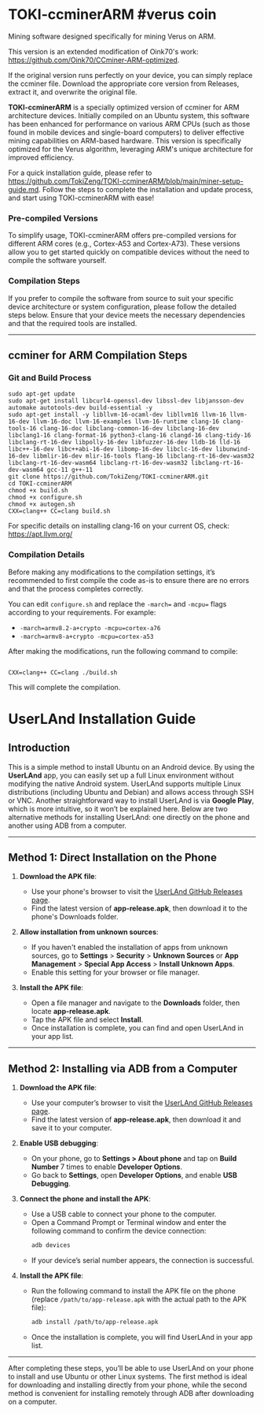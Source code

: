 

# TOKI-ccminerARM  #verus coin

Mining software designed specifically for mining Verus on ARM.

This version is an extended modification of Oink70's work: https://github.com/Oink70/CCminer-ARM-optimized.

If the original version runs perfectly on your device, you can simply replace the ccminer file. Download the appropriate core version from Releases, extract it, and overwrite the original file.

**TOKI-ccminerARM** is a specially optimized version of ccminer for ARM architecture devices. Initially compiled on an Ubuntu system, this software has been enhanced for performance on various ARM CPUs (such as those found in mobile devices and single-board computers) to deliver effective mining capabilities on ARM-based hardware. This version is specifically optimized for the Verus algorithm, leveraging ARM's unique architecture for improved efficiency.

For a quick installation guide, please refer to https://github.com/TokiZeng/TOKI-ccminerARM/blob/main/miner-setup-guide.md. Follow the steps to complete the installation and update process, and start using TOKI-ccminerARM with ease!


### Pre-compiled Versions

To simplify usage, TOKI-ccminerARM offers pre-compiled versions for different ARM cores (e.g., Cortex-A53 and Cortex-A73). These versions allow you to get started quickly on compatible devices without the need to compile the software yourself.

### Compilation Steps

If you prefer to compile the software from source to suit your specific device architecture or system configuration, please follow the detailed steps below. Ensure that your device meets the necessary dependencies and that the required tools are installed.

---

## ccminer for ARM Compilation Steps

### Git and Build Process

```
sudo apt-get update
sudo apt-get install libcurl4-openssl-dev libssl-dev libjansson-dev automake autotools-dev build-essential -y
sudo apt-get install -y libllvm-16-ocaml-dev libllvm16 llvm-16 llvm-16-dev llvm-16-doc llvm-16-examples llvm-16-runtime clang-16 clang-tools-16 clang-16-doc libclang-common-16-dev libclang-16-dev libclang1-16 clang-format-16 python3-clang-16 clangd-16 clang-tidy-16 libclang-rt-16-dev libpolly-16-dev libfuzzer-16-dev lldb-16 lld-16 libc++-16-dev libc++abi-16-dev libomp-16-dev libclc-16-dev libunwind-16-dev libmlir-16-dev mlir-16-tools flang-16 libclang-rt-16-dev-wasm32 libclang-rt-16-dev-wasm64 libclang-rt-16-dev-wasm32 libclang-rt-16-dev-wasm64 gcc-11 g++-11
git clone https://github.com/TokiZeng/TOKI-ccminerARM.git
cd TOKI-ccminerARM
chmod +x build.sh
chmod +x configure.sh
chmod +x autogen.sh
CXX=clang++ CC=clang build.sh
```

For specific details on installing clang-16 on your current OS, check: https://apt.llvm.org/

### Compilation Details

Before making any modifications to the compilation settings, it’s recommended to first compile the code as-is to ensure there are no errors and that the process completes correctly.

You can edit `configure.sh` and replace the `-march=` and `-mcpu=` flags according to your requirements. For example:

- `-march=armv8.2-a+crypto -mcpu=cortex-a76`
- `-march=armv8-a+crypto -mcpu=cortex-a53`

After making the modifications, run the following command to compile:

```

CXX=clang++ CC=clang ./build.sh
```

This will complete the compilation.

# UserLAnd Installation Guide

## Introduction
This is a simple method to install Ubuntu on an Android device. By using the **UserLAnd** app, you can easily set up a full Linux environment without modifying the native Android system. UserLAnd supports multiple Linux distributions (including Ubuntu and Debian) and allows access through SSH or VNC. Another straightforward way to install UserLAnd is via **Google Play**, which is more intuitive, so it won’t be explained here. Below are two alternative methods for installing UserLAnd: one directly on the phone and another using ADB from a computer.

---

## Method 1: Direct Installation on the Phone

1. **Download the APK file**:
   - Use your phone's browser to visit the [UserLAnd GitHub Releases page](https://github.com/CypherpunkArmory/UserLAnd/releases).
   - Find the latest version of **app-release.apk**, then download it to the phone's Downloads folder.

2. **Allow installation from unknown sources**:
   - If you haven't enabled the installation of apps from unknown sources, go to **Settings** > **Security** > **Unknown Sources** or **App Management** > **Special App Access** > **Install Unknown Apps**.
   - Enable this setting for your browser or file manager.

3. **Install the APK file**:
   - Open a file manager and navigate to the **Downloads** folder, then locate **app-release.apk**.
   - Tap the APK file and select **Install**.
   - Once installation is complete, you can find and open UserLAnd in your app list.

---

## Method 2: Installing via ADB from a Computer

1. **Download the APK file**:
   - Use your computer’s browser to visit the [UserLAnd GitHub Releases page](https://github.com/CypherpunkArmory/UserLAnd/releases).
   - Find the latest version of **app-release.apk**, then download it and save it to your computer.

2. **Enable USB debugging**:
   - On your phone, go to **Settings > About phone** and tap on **Build Number** 7 times to enable **Developer Options**.
   - Go back to **Settings**, open **Developer Options**, and enable **USB Debugging**.

3. **Connect the phone and install the APK**:
   - Use a USB cable to connect your phone to the computer.
   - Open a Command Prompt or Terminal window and enter the following command to confirm the device connection:
     ```bash
     adb devices
     ```
   - If your device’s serial number appears, the connection is successful.

4. **Install the APK file**:
   - Run the following command to install the APK file on the phone (replace `/path/to/app-release.apk` with the actual path to the APK file):
     ```bash
     adb install /path/to/app-release.apk
     ```
   - Once the installation is complete, you will find UserLAnd in your app list.

---

After completing these steps, you’ll be able to use UserLAnd on your phone to install and use Ubuntu or other Linux systems. The first method is ideal for downloading and installing directly from your phone, while the second method is convenient for installing remotely through ADB after downloading on a computer.


